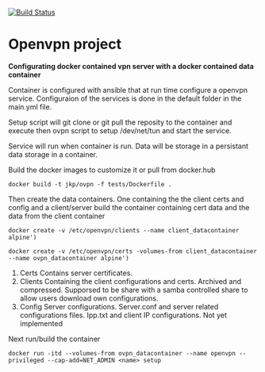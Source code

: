 [![Build Status](https://travis-ci.org/Sifungurux/ansible-openvpn-docker.svg?branch=master)](https://travis-ci.org/Sifungurux/ansible-openvpn-docker)
# Openvpn project
**Configurating docker contained vpn server 
with a docker contained data container** 

Container is configured with ansible that at run time configure a openvpn
 service. Configuraion of the services is done in the default folder in the
main.yml file.

Setup script will git clone or git pull the reposity to the container and execute
then ovpn script to setup /dev/net/tun and start the service.

Service will run when container is run. Data will be storage in a persistant
 data storage in a container.

Build the docker images to customize it or pull from docker.hub

`docker build -t jkp/ovpn -f tests/Dockerfile .`


Then create the data containers. One containing the the client certs and config and a client/server build the container containing cert data and the data from the client container

`docker create -v /etc/openvpn/clients --name client_datacontainer alpine')`

`docker create -v /etc/openvpn/certs -volumes-from client_datacontainer --name ovpn_datacontainer alpine')`

1. Certs
	Contains server certificates.
2. Clients
	Containing the client configurations and certs. Archived and compressed. 
	Supporsed to be share with a samba controlled share to allow users download own configurations.
3. Config 
	Server configurations. Server.conf and server related configurations files. Ipp.txt and client IP configurations. Not yet implemented

Next run/build the container

`docker run -itd --volumes-from ovpn_datacontainer --name openvpn --privileged --cap-add=NET_ADMIN <name> setup`
